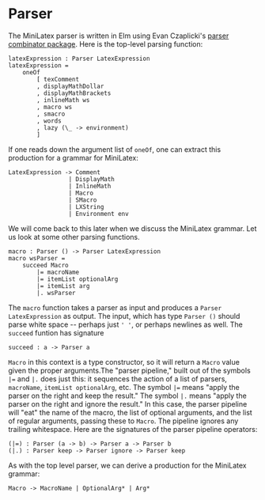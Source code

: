 # Parser

The MiniLatex parser is written in Elm using
Evan Czaplicki's [parser combinator package](https://package.elm-lang.org/packages/elm/parser/latest/).
Here is the top-level parsing function:

```
latexExpression : Parser LatexExpression
latexExpression =
    oneOf
        [ texComment
        , displayMathDollar
        , displayMathBrackets
        , inlineMath ws
        , macro ws
        , smacro
        , words
        , lazy (\_ -> environment)
        ]
```

If one reads down the argument list of `oneOf`, one can extract this production
for a grammar for MiniLatex:

```
LatexExpression -> Comment
                 | DisplayMath
                 | InlineMath
                 | Macro
                 | SMacro
                 | LXString
                 | Environment env
```

We will come back to this later when we discuss the MiniLatex grammar.
Let us look at some other parsing functions.

```
macro : Parser () -> Parser LatexExpression
macro wsParser =
    succeed Macro
        |= macroName
        |= itemList optionalArg
        |= itemList arg
        |. wsParser
```

The `macro` function takes a parser as input
and produces a `Parser LatexExpression` as output.
The input, which has type `Parser ()` should parse
white space -- perhaps just `' '`, or perhaps
newlines as well. The `succeed` funtion has
signature

```
succeed : a -> Parser a
```

`Macro` in this context is a type constructor,
so it will return a `Macro` value given the
proper arguments.The "parser pipeline,"
built out of the symbols
`|=` and `|.` does just this: it sequences
the action of a list of parsers, `macroName`,
`itemList optionalArg`, etc. The symbol
`|=` means "apply the parser on the right and keep the result."
The symbol `|.` means "apply the parser on the right and ignore the result."
In this case, the parser pipeline will "eat" the name of the macro,
the list of optional arguments, and the list of regular arguments,
passing these to `Macro`. The pipeline ignores
any trailing whitespace. Here are the signatures of the parser pipeline
operators:

```
(|=) : Parser (a -> b) -> Parser a -> Parser b
(|.) : Parser keep -> Parser ignore -> Parser keep
```

As with the top level parser, we can derive a production for the
MiniLatex grammar:

```
Macro -> MacroName | OptionalArg* | Arg*
```
